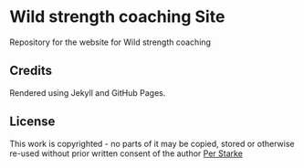 # Wild strength coaching Site

Repository for the website for Wild strength coaching

## Credits

Rendered using Jekyll and GitHub Pages.

## License
This work is copyrighted - no parts of it may be copied, stored or otherwise re-used without prior written consent
of the author [Per Starke](mailto:info@perstarke-webdev.de)
